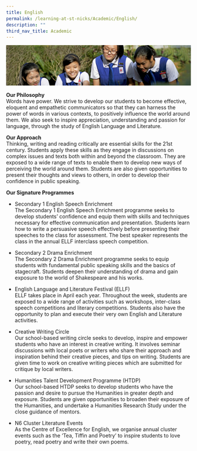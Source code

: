 ```yaml
---
title: English
permalink: /learning-at-st-nicks/Academic/English/
description: ""
third_nav_title: Academic
---
```

![](/images/Learning-@-St-Nicks_v2.jpg)


<b>Our Philosophy</b>   
Words have power. We strive to develop our students to become effective, eloquent and empathetic communicators so that they can harness the power of words in various contexts, to positively influence the world around them. We also seek to inspire appreciation, understanding and passion for language, through the study of English Language and Literature.   
  
<b>Our Approach</b>   
Thinking, writing and reading critically are essential skills for the 21st century. Students apply these skills as they engage in discussions on complex issues and texts both within and beyond the classroom. They are exposed to a wide range of texts to enable them to develop new ways of perceiving the world around them. Students are also given opportunities to present their thoughts and views to others, in order to develop their confidence in public speaking.  
  
<b>Our Signature Programmes</b>   

*   Secondary 1 English Speech Enrichment   
The Secondary 1 English Speech Enrichment programme seeks to develop students’ confidence and equip them with skills and techniques necessary for effective communication and presentation. Students learn how to write a persuasive speech effectively before presenting their speeches to the class for assessment. The best speaker represents the class in the annual ELLF interclass speech competition.   
  

*   Secondary 2 Drama Enrichment   
The Secondary 2 Drama Enrichment programme seeks to equip students with fundamental public speaking skills and the basics of stagecraft. Students deepen their understanding of drama and gain exposure to the world of Shakespeare and his works.  
  

*   English Language and Literature Festival (ELLF)   
ELLF takes place in April each year. Throughout the week, students are exposed to a wide range of activities such as workshops, inter-class speech competitions and literary competitions. Students also have the opportunity to plan and execute their very own English and Literature activities.  
  

*   Creative Writing Circle   
Our school-based writing circle seeks to develop, inspire and empower students who have an interest in creative writing. It involves seminar discussions with local poets or writers who share their approach and inspiration behind their creative pieces, and tips on writing. Students are given time to work on creative writing pieces which are submitted for critique by local writers.   
  

*   Humanities Talent Development Programme (HTDP)   
Our school-based HTDP seeks to develop students who have the passion and desire to pursue the Humanities in greater depth and exposure. Students are given opportunities to broaden their exposure of the Humanities, and undertake a Humanities Research Study under the close guidance of mentors.   
  

*   N6 Cluster Literature Events   
As the Centre of Excellence for English, we organise annual cluster events such as the ‘Tea, Tiffin and Poetry’ to inspire students to love poetry, read poetry and write their own poems.